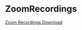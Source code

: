 # ZoomRecordings

[Zoom Recordings Download](javascript%3Avar%20tmp%3Dvoid%20%24%28%22.downloadmeeting%22%29.each%28%28function%28o%2Ce%29%7BsetTimeout%28%28function%28%29%7B%24%28e%29.click%28%29%2Cconsole.log%28%22idx%20%3D%20%22%2Bo%29%2Cconsole.table%28e.outerHTML%29%7D%29%2C2e3%29%7D%29%29%28%29%3B)


